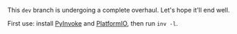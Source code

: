 This `dev` branch is undergoing a complete overhaul. Let's hope it'll end well.

First use: install [PyInvoke][INV] and [PlatformIO][PIO], then run `inv -l`.

[INV]: https://www.pyinvoke.org
[PIO]: https://platformio.org/install/cli

